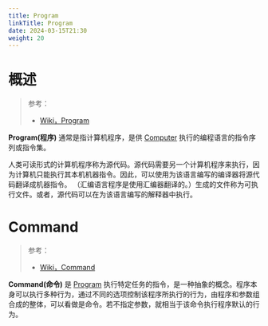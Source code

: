 ```yaml
---
title: Program
linkTitle: Program
date: 2024-03-15T21:30
weight: 20
---
```


# 概述

> 参考：
>
> - [Wiki，Program](https://en.wikipedia.org/wiki/Computer_program)

**Program(程序)** 通常是指计算机程序，是供 [Computer](/docs/0.计算机/Computer.md) 执行的编程语言的指令序列或指令集。

人类可读形式的计算机程序称为源代码。源代码需要另一个计算机程序来执行，因为计算机只能执行其本机机器指令。因此，可以使用为该语言编写的编译器将源代码翻译成机器指令。 （汇编语言程序是使用汇编器翻译的。）生成的文件称为可执行文件。或者，源代码可以在为该语言编写的解释器中执行。

# Command

> 参考：
>
> - [Wiki，Command](https://en.wikipedia.org/wiki/Command_(computing))

**Command(命令)** 是 [Program](/docs/2.编程/Program.md) 执行特定任务的指令，是一种抽象的概念。程序本身可以执行多种行为，通过不同的选项控制该程序所执行的行为，由程序和参数组合成的整体，可以看做是命令。若不指定参数，就相当于该命令执行程序默认的行为。
